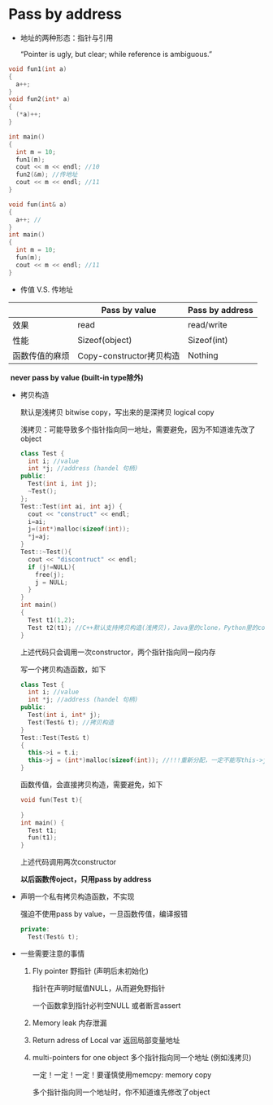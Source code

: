 # Pass by address

+ 地址的两种形态：指针与引用

  “Pointer is ugly, but clear; while reference is ambiguous.”

```c
void fun1(int a)
{
  a++;
}
void fun2(int* a)
{
  (*a)++;
}

int main()
{
  int m = 10;
  fun1(m);
  cout << m << endl; //10
  fun2(&m); //传地址
  cout << m << endl; //11
}
```

```cpp
void fun(int& a)
{
  a++; //
}
int main()
{
  int m = 10;
  fun(m);
  cout << m << endl; //11
}
```

+ 传值 V.S. 传地址

|                | Pass by value            | Pass by address |
| -------------- | ------------------------ | --------------- |
| 效果           | read                     | read/write      |
| 性能           | Sizeof(object)           | Sizeof(int)     |
| 函数传值的麻烦 | Copy-constructor拷贝构造 | Nothing         |

​		**never pass by value (built-in type除外)**

+ 拷贝构造

  默认是浅拷贝 bitwise copy，写出来的是深拷贝 logical copy

  浅拷贝：可能导致多个指针指向同一地址，需要避免，因为不知道谁先改了object

  ```cpp
  class Test {
    int i; //value
    int *j; //address (handel 句柄)
  public:
    Test(int i, int j);
    ~Test();
  };
  Test::Test(int ai, int aj) {
    cout << "construct" << endl;
    i=ai;
    j=(int*)malloc(sizeof(int));
    *j=aj;
  }
  Test::~Test(){
    cout << "discontruct" << endl;
    if (j!=NULL){
      free(j);
      j = NULL;
    }
  }
  int main()
  {
    Test t1(1,2);
    Test t2(t1); //C++默认支持拷贝构造(浅拷贝)，Java里的clone，Python里的copy
  }
  ```

  上述代码只会调用一次constructor，两个指针指向同一段内存

  写一个拷贝构造函数，如下

  ```cpp
  class Test {
    int i; //value
    int *j; //address (handel 句柄)
  public:
    Test(int i, int* j);
    Test(Test& t); //拷贝构造
  }
  Test::Test(Test& t)
  {
    this->i = t.i;
    this->j = (int*)malloc(sizeof(int)); //!!!重新分配，一定不能写this->j = t.j
  }
  ```

  函数传值，会直接拷贝构造，需要避免，如下

  ```cpp
  void fun(Test t){
    
  }
  int main() {
    Test t1;
    fun(t1);
  }
  ```

  上述代码调用两次constructor

  **以后函数传oject，只用pass by address**

+ 声明一个私有拷贝构造函数，不实现

  强迫不使用pass by value，一旦函数传值，编译报错

  ```cpp
  private:
  	Test(Test& t);
  ```

+ 一些需要注意的事情

  1. Fly pointer 野指针 (声明后未初始化)

     指针在声明时赋值NULL，从而避免野指针

     一个函数拿到指针必判空NULL 或者断言assert

  2. Memory leak 内存泄漏

  3. Return adress of Local var 返回局部变量地址

  4. multi-pointers for one object 多个指针指向同一个地址 (例如浅拷贝)

     一定！一定！一定！要谨慎使用memcpy: memory copy

     多个指针指向同一个地址时，你不知道谁先修改了object

